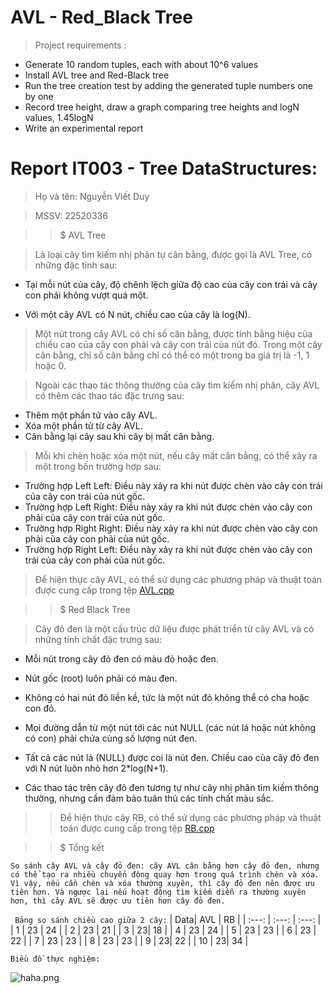 # AVL - Red_Black Tree

> Project requirements :
* Generate 10 random tuples, each with about 10^6 values
* Install AVL tree and Red-Black tree
* Run the tree creation test by adding the generated tuple numbers one by one
* Record tree height, draw a graph comparing tree heights and logN values, 1.45logN
* Write an experimental report
  
# Report IT003 - Tree DataStructures:

> Họ và tên: Nguyễn Viết Duy

> MSSV: 22520336

>> $ AVL Tree

> Là loại cây tìm kiếm nhị phân tự cân bằng, được gọi là AVL Tree, có những đặc tính sau:

* Tại mỗi nút của cây, độ chênh lệch giữa độ cao của cây con trái và cây con phải không vượt quá một.

* Với một cây AVL có N nút, chiều cao của cây là log(N).

>Một nút trong cây AVL có chỉ số cân bằng, được tính bằng hiệu của chiều cao của cây con phải và cây con trái của nút đó. Trong một cây cân bằng, chỉ số cân bằng chỉ có thể có một trong ba giá trị là -1, 1 hoặc 0.

>Ngoài các thao tác thông thường của cây tìm kiếm nhị phân, cây AVL có thêm các thao tác đặc trưng sau:

* Thêm một phần tử vào cây AVL.
* Xóa một phần tử từ cây AVL.
* Cân bằng lại cây sau khi cây bị mất cân bằng.

>Mỗi khi chèn hoặc xóa một nút, nếu cây mất cân bằng, có thể xảy ra một trong bốn trường hợp sau:

* Trường hợp Left Left: Điều này xảy ra khi nút được chèn vào cây con trái của cây con trái của nút gốc.
* Trường hợp Left Right: Điều này xảy ra khi nút được chèn vào cây con phải của cây con trái của nút gốc.
* Trường hợp Right Right: Điều này xảy ra khi nút được chèn vào cây con phải của cây con phải của nút gốc.
* Trường hợp Right Left: Điều này xảy ra khi nút được chèn vào cây con trái của cây con phải của nút gốc.

> Để hiện thực cây AVL, có thể sử dụng các phương pháp và thuật toán được cung cấp trong tệp  [AVL.cpp](https://github.com/w1n-gl0ry/Data_Structures_and_Algotithms/blob/main/Project2/AVL.cpp)

>> $ Red Black Tree

> Cây đỏ đen là một cấu trúc dữ liệu được phát triển từ cây AVL và có những tính chất đặc trưng sau:

* Mỗi nút trong cây đỏ đen có màu đỏ hoặc đen.

* Nút gốc (root) luôn phải có màu đen.

* Không có hai nút đỏ liền kề, tức là một nút đỏ không thể có cha hoặc con đỏ.

* Mọi đường dẫn từ một nút tới các nút NULL (các nút lá hoặc nút không có con) phải chứa cùng số lượng nút đen.

* Tất cả các nút lá (NULL) được coi là nút đen.
Chiều cao của cây đỏ đen với N nút luôn nhỏ hơn 2*log(N+1).

* Các thao tác trên cây đỏ đen tương tự như cây nhị phân tìm kiếm thông thường, nhưng cần đảm bảo tuân thủ các tính chất màu sắc.

>> Để hiện thực cây RB, có thể sử dụng các phương pháp và thuật toán được cung cấp trong tệp  [RB.cpp](https://github.com/w1n-gl0ry/Data_Structures_and_Algotithms/blob/main/Project2/RB.cpp)


>> $ Tổng kết

```
So sánh cây AVL và cây đỏ đen: cây AVL cân bằng hơn cây đỏ đen, nhưng có thể tạo ra nhiều chuyển động quay hơn trong quá trình chèn và xóa. Vì vậy, nếu cần chèn và xóa thường xuyên, thì cây đỏ đen nên được ưu tiên hơn. Và ngược lại nếu hoạt động tìm kiếm diễn ra thường xuyên hơn, thì cây AVL sẽ được ưu tiên hơn cây đỏ đen.
```

` Bảng so sánh chiều cao giữa 2 cây:`
| Data| AVL    | RB   |
| :---:   | :---: | :---: |
| 1 | 23   |  24 |
| 2 |   23 |  21 |
| 3 |    23|  18 |
| 4 |   23 |  24 |
| 5 |   23 |  23 |
| 6 |   23 |  22 |
| 7 |   23 |  23 |
| 8 |   23 |  23 |
| 9 |    23|  22 |
| 10 |   23| 34 |

`Biều đồ thực nghiệm: `


![haha.png](https://github.com/w1n-gl0ry/Data_Structures_and_Algotithms/blob/main/Project2/AVL%26RB.png)

